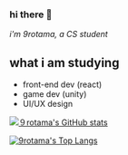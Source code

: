 ### hi there 👋
*i'm 9rotama, a CS student*

## what i am studying 
 - front-end dev (react)
 - game dev (unity)
 - UI/UX design

[![９rotama's GitHub stats](https://github-readme-stats.vercel.app/api?username=9rotama&theme=dracula&layout=compact)](https://github.com/9rotama/github-readme-stats)

[![9rotama's Top Langs](https://github-readme-stats.vercel.app/api/top-langs/?username=9rotama&theme=dracula&layout=compact)](https://github.com/9rotama/github-readme-stats)


